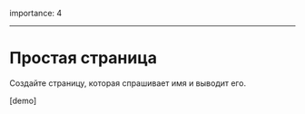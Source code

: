 importance: 4

---

# Простая страница

Создайте страницу, которая спрашивает имя и выводит его.

[demo]

